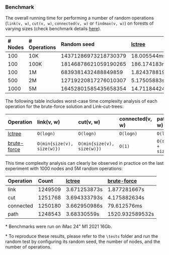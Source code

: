 ### Benchmark
The overall running time for performing a number of random operations (`link(v, w)`, `cut(v, w)`, `connected(v, w)` or `findmax(v, w)`) on forests of varying sizes (check benchmark details [here](https://github.com/azizkayumov/lctree/blob/main/tests/README.md)).

| # Nodes     | # Operations    | Random seed           | [lctree](https://github.com/azizkayumov/lctree/blob/main/src/lctree.rs)    | [brute-force](https://github.com/azizkayumov/lctree/blob/main/tests/test_random.rs)  | 
| :---        | :---            | :---                  | :---          | :---            |
| 100         | 10K             | 14371286973218730379  | 18.005544ms   | 291.587072ms    |
| 100         | 100K            | 18146878621059190265  | 186.174183ms  | 3.055154731s    |
| 100         | 1M              | 6839381432488849859   | 1.824378819s  | 30.510083671s   |
| 500         | 2M              | 12719220817276010307  | 5.17505883s   | 303.150073635s  |
| 1000        | 5M              | 16452801585435658354  | 14.711844242s | 1527.065366409s |

The following table includes worst-case time complexity analysis of each operation for the brute-force solution and Link-cut-trees:

| Operation   |  link(v, w)  |  cut(v, w) |  connected(v, w)  |  path(v, w)  |
| :---        | :---         | :---       |  :---             |  :---        |
| [lctree](https://github.com/azizkayumov/lctree/blob/main/src/lctree.rs)                     | `O(logn)`                   | `O(logn)`                    |  `O(logn)`  |  `O(logn)`              |
| [brute-force](https://github.com/azizkayumov/lctree/blob/main/tests/test_random.rs)         | `O(min{size(v), size(w)})`  | `O(min{size(v), size(w)})`   |  `O(1)`     |  `O(size(v) + size(w))` |

This time complexity analysis can clearly be observed in practice on the last experiment with 1000 nodes and 5M random operations:

| Operation   | Count   | [lctree](https://github.com/azizkayumov/lctree/blob/main/src/lctree.rs)    | [brute-force](https://github.com/azizkayumov/lctree/blob/main/tests/test_random.rs)  |
| :---        | :---            | :---            | :---                  |
| link        | 1249509         | 3.671253873s    | 1.877281667s          |
| cut         | 1251768         | 3.694333793s    | 4.175882634s          |
| connected   | 1250180         | 3.662950986s    | 79.612576ms           |
| path        | 1248543         | 3.68330559s     | 1520.932589532s       |

\* Benchmarks were run on iMac 24" M1 2021 16Gb.

\* To reproduce these results, please refer to the `\tests` folder and run the random test by configuring its random seed, the number of nodes, and the number of operations.
